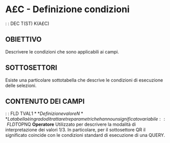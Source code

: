 # A£C - Definizione condizioni
 :  : DEC T(ST) K(A£C)
## OBIETTIVO
Descrivere le condizioni che sono applicabili ai campi.
## SOTTOSETTORI
Esiste una particolare sottotabella che descrive le condizioni di esecuzione delle selezioni.
## CONTENUTO DEI CAMPI
 :  : FLD T$VAL1 **Definizione valore N**
La tabella è in grado di trattare tre parametri che hanno un significato variabile
 :  : FLD T$OPNQ **Operatore**
Utilizzato per descrivere la modalità di interpretazione dei valori 1/3.
In particolare, per il sottosettore QR il significato coincide con le condizioni standard di esecuzione di una QUERY.

